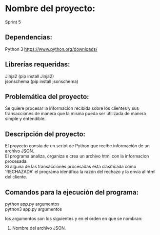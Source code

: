 # Nombre del proyecto:
Sprint 5

## Dependencias:
Python 3 https://www.python.org/downloads/

## Librerías requeridas:
Jinja2 (pip install Jinja2)\
jsonschema (pip install jsonschema)

## Problemática del proyecto:
Se quiere procesar la informacion recibida sobre los clientes y sus transacciones de manera que la misma pueda ser utilizada de manera simple y entendible.

## Descripción del proyecto:
El proyecto consta de un script de Python que recibe información de un archivo JSON.\
El programa analiza, organiza e crea un archivo html con la informacion procesada.\
Si alguna de las transacciones procesadas esta clasificada como 'RECHAZADA' el programa identifica la razón del rechazo y la envía al html del cliente.
 

## Comandos para la ejecución del programa:
python app.py argumentos\
python3 app.py argumentos

los argumentos son los siguientes y en el orden en que se nombran:
1. Nombre del archivo JSON. 



